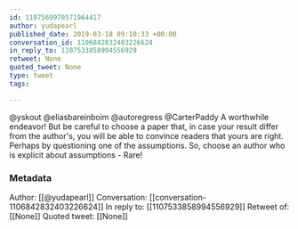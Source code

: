 ```yaml
---
id: 1107569970571964417
author: yudapearl
published_date: 2019-03-18 09:10:33 +00:00
conversation_id: 1106842832403226624
in_reply_to: 1107533858994556929
retweet: None
quoted_tweet: None
type: tweet
tags:

---
```


@yskout @eliasbareinboim @autoregress @CarterPaddy A worthwhile endeavor! But be careful to choose a paper that, in case your result differ from the author's, you will be able to convince readers that yours are right. Perhaps by questioning one of the assumptions. So, choose an author who is explicit about assumptions - Rare!

### Metadata

Author: [[@yudapearl]]
Conversation: [[conversation-1106842832403226624]]
In reply to: [[1107533858994556929]]
Retweet of: [[None]]
Quoted tweet: [[None]]
